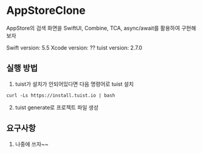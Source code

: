 # AppStoreClone

AppStore의 검색 화면을 SwiftUI, Combine, TCA, async/await를 활용하여 구현해보자

Swift version: 5.5
Xcode version: ??
tuist version: 2.7.0

## 실행 방법

1. tuist가 설치가 안되어있다면 다음 명령어로 tuist 설치

```
curl -Ls https://install.tuist.io | bash
```

2. tuist generate로 프로젝트 파일 생성

## 요구사항

1. 나중에 쓰자~~
